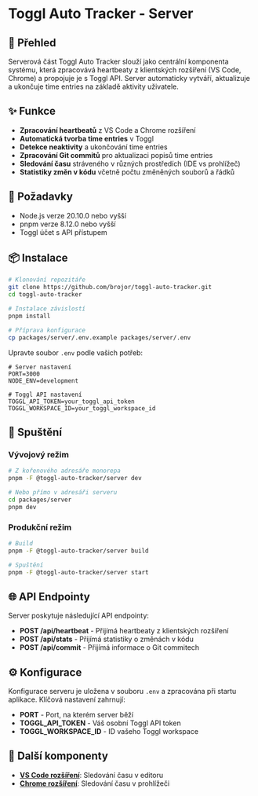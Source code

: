 # Toggl Auto Tracker - Server

## 🚀 Přehled

Serverová část Toggl Auto Tracker slouží jako centrální komponenta systému, která zpracovává heartbeaty z klientských rozšíření (VS Code, Chrome) a propojuje je s Toggl API. Server automaticky vytváří, aktualizuje a ukončuje time entries na základě aktivity uživatele.

## ✨ Funkce

- **Zpracování heartbeatů** z VS Code a Chrome rozšíření
- **Automatická tvorba time entries** v Toggl
- **Detekce neaktivity** a ukončování time entries
- **Zpracování Git commitů** pro aktualizaci popisů time entries
- **Sledování času** stráveného v různých prostředích (IDE vs prohlížeč)
- **Statistiky změn v kódu** včetně počtu změněných souborů a řádků

## 🔧 Požadavky

- Node.js verze 20.10.0 nebo vyšší
- pnpm verze 8.12.0 nebo vyšší
- Toggl účet s API přístupem

## 📦 Instalace

```bash
# Klonování repozitáře
git clone https://github.com/brojor/toggl-auto-tracker.git
cd toggl-auto-tracker

# Instalace závislostí
pnpm install

# Příprava konfigurace
cp packages/server/.env.example packages/server/.env
```

Upravte soubor `.env` podle vašich potřeb:

```
# Server nastavení
PORT=3000
NODE_ENV=development

# Toggl API nastavení
TOGGL_API_TOKEN=your_toggl_api_token
TOGGL_WORKSPACE_ID=your_toggl_workspace_id
```

## 🚀 Spuštění

### Vývojový režim

```bash
# Z kořenového adresáře monorepa
pnpm -F @toggl-auto-tracker/server dev

# Nebo přímo v adresáři serveru
cd packages/server
pnpm dev
```

### Produkční režim

```bash
# Build
pnpm -F @toggl-auto-tracker/server build

# Spuštění
pnpm -F @toggl-auto-tracker/server start
```

## 🌐 API Endpointy

Server poskytuje následující API endpointy:

- **POST /api/heartbeat** - Přijímá heartbeaty z klientských rozšíření
- **POST /api/stats** - Přijímá statistiky o změnách v kódu
- **POST /api/commit** - Přijímá informace o Git commitech

## ⚙️ Konfigurace

Konfigurace serveru je uložena v souboru `.env` a zpracována při startu aplikace. Klíčová nastavení zahrnují:

- **PORT** - Port, na kterém server běží
- **TOGGL_API_TOKEN** - Váš osobní Toggl API token
- **TOGGL_WORKSPACE_ID** - ID vašeho Toggl workspace

## 🔗 Další komponenty

- **[VS Code rozšíření](https://github.com/brojor/toggl-auto-tracker/tree/main/packages/vscode-extension)**: Sledování času v editoru
- **[Chrome rozšíření](https://github.com/brojor/toggl-auto-tracker/tree/main/packages/chrome-extension)**: Sledování času v prohlížeči
